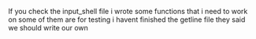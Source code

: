 If you check the input_shell file i wrote some functions that i need to work on some of them are for testing
i havent finished the getline file they said we should write our own
